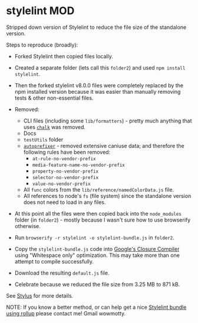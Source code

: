 # stylelint MOD

Stripped down version of Stylelint to reduce the file size of the standalone version.

Steps to reproduce (broadly):

* Forked Stylelint then copied files locally.
* Created a separate folder (lets call this `folder2`) and used `npm install stylelint`.
* Then the forked stylelint v8.0.0 files were completely replaced by the npm installed version because it was easier than manually removing tests & other non-essential files.
* Removed:
  * CLI files (including some `lib/formatters`) - pretty much anything that uses [`chalk`](https://www.npmjs.com/package/chalk) was removed.
  * Docs
  * `testUtils` folder
  * [`autoprefixer`](https://www.npmjs.com/package/autoprefixer) - removed extensive caniuse data; and therefore the following rules have been removed:
    * `at-rule-no-vendor-prefix`
    * `media-feature-name-no-vendor-prefix`
    * `property-no-vendor-prefix`
    * `selector-no-vendor-prefix`
    * `value-no-vendor-prefix`
  * All `func` colors from the `lib/reference/namedColorData.js` file.
  * All references to node's `fs` (file system) since the standalone version does not need to load in any files.

* At this point all the files were then copied back into the `node_modules` folder (in `folder2`) - mostly because I wasn't sure how to use browserify otherwise.
* Run `browserify -r stylelint -o stylelint-bundle.js` in `folder2`.
* Copy the `stylelint-bundle.js` code into [Google's Closure Compiler](http://closure-compiler.appspot.com/home) using "Whitespace only" optimization. This may take more than one attempt to compile successfully.
* Download the resulting `default.js` file.
* Celebrate because we reduced the file size from 3.25 MB to 871 kB.

See [Stylus](https://github.com/openstyles/stylus/pull/150) for more details.

NOTE: If you know a better method, or can help get a nice [Stylelint bundle using rollup](https://github.com/Mottie/stylelint-bundler) please contact me! Gmail wowmotty.
